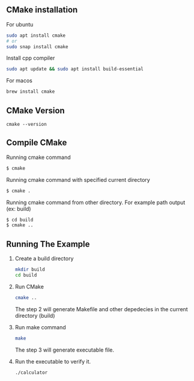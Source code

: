 ## CMake installation
For ubuntu
``` bash
sudo apt install cmake
# or
sudo snap install cmake
```

Install cpp compiler
```bash
sudo apt update && sudo apt install build-essential
```

For macos
``` bash
brew install cmake
```



## CMake Version
```
cmake --version
```

## Compile CMake

Running cmake command
``` bash
$ cmake
```

Running cmake command with specified current directory
``` bash
$ cmake .
```

Running cmake command from other directory. For example path output (ex: build)
``` bash
$ cd build
$ cmake ..
```

## Running The Example
1. Create a build directory
    ```bash
    mkdir build
    cd build
    ```

2. Run CMake
    ```bash
    cmake ..
    ```

    The step 2 will generate Makefile and other depedecies in the current directory (build)

3. Run make command
    ```bash
    make
    ```
    
    The step 3 will generate executable file.

4. Run the executable to verify it.
    ```bash
    ./calculator
    ```